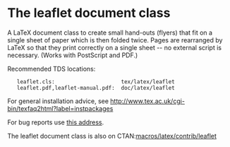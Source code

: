 The leaflet document class
==========================

A LaTeX document class to create small hand-outs (flyers) that fit on a
single sheet of paper which is then folded twice. Pages are rearranged by
LaTeX so that they print correctly on a single sheet -- no external script
is necessary. (Works with PostScript and PDF.)

Recommended TDS locations:
```
   leaflet.cls:                     tex/latex/leaflet
   leaflet.pdf,leaflet-manual.pdf:  doc/latex/leaflet
```
For general installation advice, see
http://www.tex.ac.uk/cgi-bin/texfaq2html?label=instpackages

For bug reports use [this address](https://github.com/rolfn/leaflet/issues).

The leaflet document class is also on CTAN:[macros/latex/contrib/leaflet](http://mirrors.ctan.org/macros/latex/contrib/leaflet)




